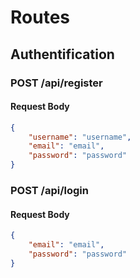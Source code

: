 # Routes 

## Authentification

### POST /api/register

#### Request Body
```json
{
	"username": "username",
    "email": "email",
    "password": "password"
}
```

### POST /api/login

#### Request Body
```json
{
    "email": "email",
    "password": "password"
}
```